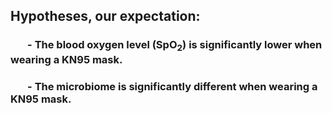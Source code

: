 
## Hypotheses, our expectation:
###  &nbsp; &nbsp; &nbsp; &nbsp;- The blood oxygen level (SpO<sub>2</sub>) is significantly lower when wearing a KN95 mask.


###  &nbsp; &nbsp; &nbsp; &nbsp;- The microbiome is significantly different when wearing a KN95 mask.